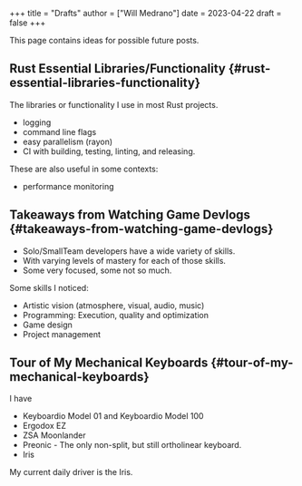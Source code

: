 +++
title = "Drafts"
author = ["Will Medrano"]
date = 2023-04-22
draft = false
+++

This page contains ideas for possible future posts.


## Rust Essential Libraries/Functionality {#rust-essential-libraries-functionality}

The libraries or functionality I use in most Rust projects.

-   logging
-   command line flags
-   easy parallelism (rayon)
-   CI with building, testing, linting, and releasing.

These are also useful in some contexts:

-   performance monitoring


## Takeaways from Watching Game Devlogs {#takeaways-from-watching-game-devlogs}

-   Solo/SmallTeam developers have a wide variety of skills.
-   With varying levels of mastery for each of those skills.
-   Some very focused, some not so much.

Some skills I noticed:

-   Artistic vision (atmosphere, visual, audio, music)
-   Programming: Execution, quality and optimization
-   Game design
-   Project management


## Tour of My Mechanical Keyboards {#tour-of-my-mechanical-keyboards}

I have

-   Keyboardio Model 01 and Keyboardio Model 100
-   Ergodox EZ
-   ZSA Moonlander
-   Preonic - The only non-split, but still ortholinear keyboard.
-   Iris

My current daily driver is the Iris.
